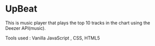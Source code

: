 # UpBeat

This is music player that plays the top 10 tracks in the chart using the Deezer API(music).

Tools used : Vanilla JavaScript , CSS, HTML5
